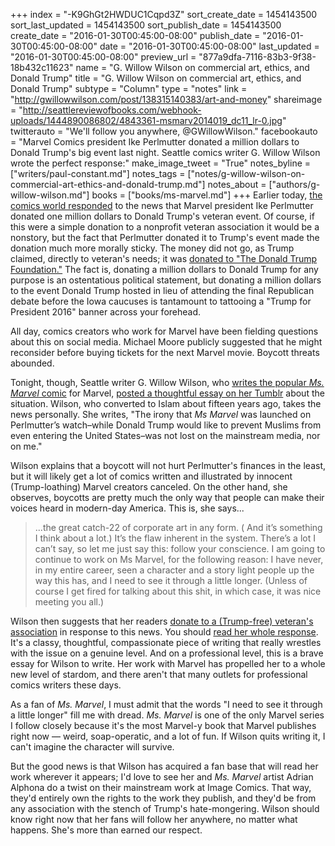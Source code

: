 +++
index = "-K9GhGt2HWDUC1Cqpd3Z"
sort_create_date = 1454143500
sort_last_updated = 1454143500
sort_publish_date = 1454143500
create_date = "2016-01-30T00:45:00-08:00"
publish_date = "2016-01-30T00:45:00-08:00"
date = "2016-01-30T00:45:00-08:00"
last_updated = "2016-01-30T00:45:00-08:00"
preview_url = "877a9dfa-7116-83b3-9f38-18b432c11623"
name = "G. Willow Wilson on commercial art, ethics, and Donald Trump"
title = "G. Willow Wilson on commercial art, ethics, and Donald Trump"
subtype = "Column"
type = "notes"
link = "http://gwillowwilson.com/post/138315140383/art-and-money"
shareimage = "http://seattlereviewofbooks.com/webhook-uploads/1444890086802/4843361-msmarv2014019_dc11_lr-0.jpg"
twitterauto = "We'll follow you anywhere, @GWillowWilson."
facebookauto = "Marvel Comics president Ike Perlmutter donated a million dollars to Donald Trump's big event last night. Seattle comics writer G. Willow Wilson wrote the perfect response:"
make_image_tweet = "True"
notes_byline = ["writers/paul-constant.md"]
notes_tags = ["notes/g-willow-wilson-on-commercial-art-ethics-and-donald-trump.md"]
notes_about = ["authors/g-willow-wilson.md"]
books = ["books/ms-marvel.md"]
+++
Earlier today, [the comics world responded](http://www.bleedingcool.com/2016/01/28/marvel-comics-ceo-isaac-perlmutter-donated-one-million-dollars-to-donald-trumps-veteran-event/) to the news that Marvel president Ike Perlmutter donated one million dollars to Donald Trump's veteran event. Of course, if this were a simple donation to a nonprofit veteran association it would be a nonstory, but the fact that Perlmutter donated it to Trump's event made the donation much more morally sticky. The money did not go, as Trump claimed, directly to veteran's needs; it was [donated to "The Donald Trump Foundation."](http://thefederalist.com/2016/01/28/trumps-new-pro-veterans-website-directs-all-donations-to-trumps-personal-foundation/) The fact is, donating a million dollars to Donald Trump for any purpose is an ostentatious political statement, but donating a million dollars to the event Donald Trump hosted in lieu of attending the final Republican debate before the Iowa caucuses is tantamount to tattooing a "Trump for President 2016" banner across your forehead.

All day, comics creators who work for Marvel have been fielding questions about this on social media. Michael Moore publicly suggested that he might reconsider before buying tickets for the next Marvel movie. Boycott threats abounded.

Tonight, though, Seattle writer G. Willow Wilson, who [writes the popular *Ms. Marvel* comic](http://seattlereviewofbooks.com/notes/2015/10/15/thursday-comics-hangover-the-end-of-ms-marvel/) for Marvel, [posted a thoughtful essay on her Tumblr](http://gwillowwilson.com/post/138315140383/art-and-money) about the situation. Wilson, who converted to Islam about fifteen years ago, takes the news personally. She writes, "The irony that *Ms Marvel* was launched on Perlmutter’s watch–while Donald Trump would like to prevent Muslims from even entering the United States–was not lost on the mainstream media, nor on me."

Wilson explains that a boycott will not hurt Perlmutter's finances in the least, but it will likely get a lot of comics written and illustrated by innocent (Trump-loathing) Marvel creators canceled. On the other hand, she observes, boycotts are pretty much the only way that people can make their voices heard in modern-day America. This is, she says...

<blockquote>...the great catch-22 of corporate art in any form. ( And it’s something I think about a lot.) It’s the flaw inherent in the system. There’s a lot I can’t say, so let me just say this: follow your conscience. I am going to continue to work on Ms Marvel, for the following reason: I have never, in my entire career, seen a character and a story light people up the way this has, and I need to see it through a little longer. (Unless of course I get fired for talking about this shit, in which case, it was nice meeting you all.)</blockquote>

Wilson then suggests that her readers [donate to a (Trump-free) veteran's association](http://iava.org/) in response to this news. You should [read her whole response](http://gwillowwilson.com/post/138315140383/art-and-money). It's a classy, thoughtful, compassionate piece of writing that really wrestles with the issue on a genuine level. And on a professional level, this is a brave essay for Wilson to write. Her work with Marvel has propelled her to a whole new level of stardom, and there aren't that many outlets for professional comics writers these days. 

As a fan of *Ms. Marvel*, I must admit that the words "I need to see it through a little longer" fill me with dread. *Ms. Marvel* is one of the only Marvel series I follow closely because it's the most Marvel-y book that Marvel publishes right now — weird, soap-operatic, and a lot of fun. If Wilson quits writing it, I can't imagine the character will survive. 

But the good news is that Wilson has acquired a fan base that will read her work wherever it appears; I'd love to see her and *Ms. Marvel* artist Adrian Alphona do a twist on their mainstream work at Image Comics. That way, they'd entirely own the rights to the work they publish, and they'd be from any association with the stench of Trump's hate-mongering. Wilson should know right now that her fans will follow her anywhere, no matter what happens. She's more than earned our respect.